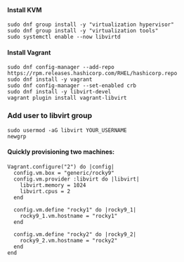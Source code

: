 #### Install KVM
```
sudo dnf group install -y "virtualization hypervisor"
sudo dnf group install -y "virtualization tools"
sudo systemctl enable --now libvirtd
```

#### Install Vagrant
```
sudo dnf config-manager --add-repo
https://rpm.releases.hashicorp.com/RHEL/hashicorp.repo
sudo dnf install -y vagrant
sudo dnf config-manager --set-enabled crb
sudo dnf install -y libvirt-devel
vagrant plugin install vagrant-libvirt
```

### Add user to libvirt group
```
sudo usermod -aG libvirt YOUR_USERNAME
newgrp
```

#### Quickly provisioning two machines:

```
Vagrant.configure("2") do |config|
  config.vm.box = "generic/rocky9"
  config.vm.provider :libvirt do |libvirt|
    libvirt.memory = 1024
    libvirt.cpus = 2
  end

  config.vm.define "rocky1" do |rocky9_1|
    rocky9_1.vm.hostname = "rocky1"
  end

  config.vm.define "rocky2" do |rocky9_2|
    rocky9_2.vm.hostname = "rocky2"
  end
end

```
